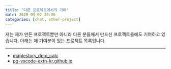 ```yaml
---
title: "다른 프로젝트에서의 기여"
date: 2020-03-02 22:00 
categories: [chat, other-project]
---
```

저는 제가 만든 프로젝트뿐만 아니라 다른 분들께서 만드신 프로젝트들에도 기여하고 있습니다. 아래는 제 기여분이 있는 프로젝트 목록입니다.

----
* [maplestory_dpm_calc](https://github.com/oleneyl/maplestory_dpm_calc)
* [pg-vscode-extn-kr.github.io ](https://github.com/pg-vscode-extn-kr/pg-vscode-extn-kr.github.io)